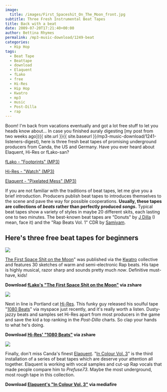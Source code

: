 ```yaml
---
image:
  title: /images/First_Spaceshit_On_The_Moon_front.jpg
subtitle: Three Fresh Instrumental Beat Tapes
title: Back with a beat
date: 2009-07-20T17:21:40+00:00
author: Bettina Rhymes
permalink: /mp3-music-download/1249-beat
categories:
  - Hip Hop
tags:
  - Beat Tape
  - Beattape
  - download
  - Elaquent
  - fLako
  - free
  - Hi-Res
  - Hip Hop
  - Kwatro
  - mp3
  - music
  - Post-Dilla
  - rap
---
```

Boom! I'm back from vacations eventually and got a lot free stuff to let you heads know about... In case you finished auraly digesting [my post from two weeks ago]({{ site.url }}{{ site.baseurl }}/mp3-music-download/1241-listeners-digest), here is three fresh beat tapes of promising underground producers from Canda, the US and Germany. Have you ever heard about Elaquent, Hi-Res or fLako-san?

<a href="http://grandmasterrobo.sonicsquirrel.net/Error_Broadcast/fLako_-_Footprints.mp3" target="new">fLako - "Footprints" (MP3)</a>
  
<a href="http://grandmasterrobo.sonicsquirrel.net/Error_Broadcast/Hi-Res_-_Watches.mp3" target="new">Hi-Res - "Watch" (MP3)</a>
  
<a href="http://grandmasterrobo.sonicsquirrel.net/Error_Broadcast/Elaquent_-_Pixelated_Mess.mp3" target="new">Elaquent - "Pixelated Mess" (MP3)</a>

<!--more-->

<!--adsense-->

If you are not familiar with the traditions of beat tapes, let me give you a brief introduction. Producers publish beat tapes to introduces themselves to the scene and pave the way for possible cooperations. **Usually, these tapes are collections of _beats_ rather than perfectly produced _songs_.** Typical beat tapes show a variety of styles in maybe 20 different skits, each lasting one to two minutes. The best-known beat tapes are "Donuts" by <a href="http://www.myspace.com/jdilla" target="_blank">J Dilla</a> (I mean, face it) and the "Rap Beats Vol. 1" CDR by <a href="http://www.myspace.com/samiyambeats" target="_blank">Samiyam</a>.

## Here's three free beat tapes for beginners
  
<img src="{{ site.url }}{{ site.baseurl }}/images/First_Spaceshit_On_The_Moon_front.jpg">

<a href="http://www.kwatro.info/tagged/First_Spaceshit_On_The_Moon" target="_blank">The First Space Shit on the Moon</a>" was published via the <a href="http://www.kwatro.info/" target="_blank">Kwatro</a> collective and features 30 sketches of warm and semi-electronic Rap beats. His tape is highly musical, razor sharp and sounds pretty much _now_. Definitive must-have, kids!

**Download <a href="http://www.zshare.net/download/57337368c3bdf511" target="_blank">fLako's "The First Space Shit on the Moon"</a> via zshare**

<img src="{{ site.url }}{{ site.baseurl }}/images/hi-res-1080.jpg">

Next in line is Portland cat <a href="http://www.myspace.com/hiresolutionmusic" target="_blank">Hi-Res</a>. This funky guy released his soulful tape "<a href="http://blogs.myspace.com/index.cfm?fuseaction=blog.view&friendId=163059138&blogId=493715740" target="_blank">1080 Beats</a>" via myspace just recently, and it's really worth a listen. Dusty-jazzy beats and samples set Hi-Res apart from most producers in the game and save the kid a top ranking in the _Post-Dilla_ charts. So clap your hands to what he's doing.

**Download <a href="http://www.zshare.net/download/61040371fec35ee2" target="_blank">Hi-Res' "1080 Beats"</a> via zshare**

<img src="{{ site.url }}{{ site.baseurl }}/images/In-Colour-Vol-3-Front-Cover-by-Varan.jpg">

Finally, don't miss Canda's finest <a href="http://www.myspace.com/elaquenthiphop" target="_blank">Elaquent</a>. "<a href="http://blogs.myspace.com/index.cfm?fuseaction=blog.view&friendId=53831783&blogId=496437621" target="_blank">In Colour Vol. 3</a>" is the third installation of a series of beat tapes which are deserve your attention all together. Elaquent is working with vocal samples and cut-up Rap vocals that made people compare him to _Prefuse73_. Maybe the most underground, most rough tape in this collection.

**Download <a href="http://www.mediafire.com/download.php?w2xjww2iyxd" target="_blank">Elaquent's "In Colour Vol. 3"</a> via mediafire**